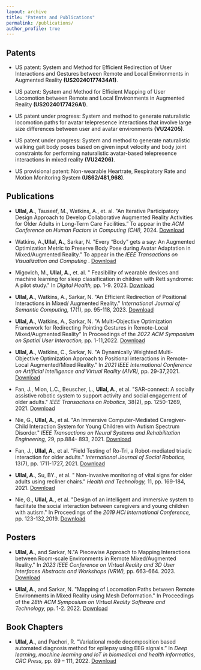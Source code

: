 ```yaml
---
layout: archive
title: "Patents and Publications"
permalink: /publications/
author_profile: true
---
```


<h2>Patents</h2>

* US patent: System and Method for Efficient Redirection of User Interactions and Gestures between Remote and Local Environments in Augmented Reality <b>(US20240177434A1)</b>.

* US patent: System and Method for Efficient Mapping of User Locomotion between Remote and Local Environments in Augmented Reality <b>(US20240177426A1)</b>.

* US patent under progress: System and method to generate naturalistic locomotion paths for avatar telepresence interactions that involve large size differences between user and avatar environments <b>(VU24205)</b>.

* US patent under progress: System and method to generate naturalistic walking gait body poses based on given input velocity and body joint constraints for performing naturalistic avatar-based telepresence interactions in mixed reality  <b>(VU24206)</b>.

* US provisional patent: Non-wearable Heartrate, Respiratory Rate and Motion Monitoring System <b>(US62/481,968)</b>.

<h2>Publications</h2>

* **Ullal, A.**, Tauseef, M., Watkins, A., et. al. "An Iterative Participatory Design Approach to Develop Collaborative Augmented Reality Activities for Older Adults in Long-Term Care Facilities.” To appear in the <i>ACM Conference on Human Factors in Computing (CHI),</i> 2024. <a href = "https://dl.acm.org/doi/10.1145/3613904.3642595">Download</a>


* Watkins, A.,**Ullal, A.**, Sarkar, N. "Every “Body” gets a say: An Augmented Optimization Metric to Preserve Body Pose during Avatar Adaptation in Mixed/Augmented Reality.” To appear in the <i>IEEE Transactions on Visualization and Computing </i>. <a href = "https://ieeexplore.ieee.org/abstract/document/10504617">Download</a>


* Migovich, M., **Ullal, A.**, et. al. " Feasibility of wearable devices and machine learning for sleep classification in children with Rett syndrome: A pilot study." In <i>Digital Health,</i> pp. 1-9. 2023. <a href = "https://journals.sagepub.com/doi/full/10.1177/20552076231191622">Download</a>

* **Ullal, A.**, Watkins, A., Sarkar, N. "An Efficient Redirection of Positional Interactions in Mixed/ Augmented Reality." <i>International Journal of Semantic Computing, </i> 17(1), pp. 95-118, 2023. <a href ="https://www.worldscientific.com/doi/abs/10.1142/S1793351X22490022">Download</a>

* **Ullal, A.**, Watkins, A., Sarkar, N. "A Multi-Objective Optimization Framework for Redirecting Pointing Gestures in Remote-Local Mixed/Augmented Reality" In Proceedings of the <i>2022 ACM Symposium on Spatial User Interaction, </i> pp. 1-11,2022. <a href = "https://dl.acm.org/doi/abs/10.1145/3565970.3567681">Download</a>

* **Ullal, A.**, Watkins, C., Sarkar, N. "A Dynamically Weighted Multi-Objective Optimization Approach to Positional interactions in Remote-Local Augmented/Mixed Reality." In <i>2021 IEEE International Conference on Artificial Intelligence and Virtual Reality (AIVR),</i> pp. 29-37,2021. <a href = "https://ieeexplore.ieee.org/abstract/document/9644349">Download</a>

* Fan, J., Mion, L.C., Beuscher, L., **Ullal, A.**, et al. "SAR-connect: A socially assistive robotic system to support activity and social engagement of older adults." <i>IEEE Transactions on Robotics, </i> 38(2), pp. 1250-1269, 2021. <a href = "https://ieeexplore.ieee.org/abstract/document/9508157">Download</a>

* Nie, G., **Ullal, A.**, et al. "An Immersive Computer-Mediated Caregiver-Child Interaction System for Young Children with Autism Spectrum Disorder." <i>IEEE Transactions on Neural Systems and Rehabilitation Engineering, </i>29, pp.884- 893, 2021. <a href = "https://ieeexplore.ieee.org/abstract/document/9422789">Download</a>

* Fan, J., **Ullal, A.**, et al. "Field Testing of Ro-Tri, a Robot-mediated triadic interaction for older adults." <i>International Journal of Social Robotics, </i>13(7), pp. 1711-1727, 2021. <a href = "https://link.springer.com/article/10.1007/s12369-021-00760-2">Download</a>

* **Ullal, A.**, Su, BY., et al. " Non-invasive monitoring of vital signs for older adults using recliner chairs." <i>Health and Technology, </i> 11, pp. 169-184, 2021. <a href = "https://link.springer.com/article/10.1007/s12553-020-00503-9">Download</a>

* Nie, G., **Ullal, A.**, et al. "Design of an intelligent and immersive system to facilitate the social interaction between caregivers and young children with autism." In Proceedings of the <i>2019 HCI International Conference, </i> pp. 123-132,2019. <a href = "https://link.springer.com/chapter/10.1007/978-3-030-23563-5_11">Download</a>

<h2>Posters</h2>

* **Ullal, A.**, and Sarkar, N."A Piecewise Approach to Mapping Interactions between Room-scale Environments in Remote Mixed/Augmented Reality." In <i>2023 IEEE Conference on Virtual Reality and 3D User Interfaces Abstracts and Workshops (VRW), </i> pp. 663-664. 2023. <a href = "https://ieeexplore.ieee.org/abstract/document/10108647">Download</a>

* **Ullal, A.**, and Sarkar, N. "Mapping of Locomotion Paths between Remote Environments in Mixed Reality using Mesh Deformation." In Proceedings of the <i>28th ACM Symposium on Virtual Reality Software and Technology, </i> pp. 1-2. 2022. <a href = "https://dl.acm.org/doi/abs/10.1145/3562939.3565665">Download</a>

<h2>Book Chapters</h2>

* **Ullal, A.**, and Pachori, R. "Variational mode decomposition based automated diagnosis method for epilepsy using EEG signals.” In <i>Deep learning, machine learning and IoT in biomedical and health informatics, CRC Press, </i>pp. 89 – 111, 2022. <a href = "https://www.taylorfrancis.com/chapters/edit/10.1201/9780367548445-7/variational-mode-decomposition-based-automated-diagnosis-method-epilepsy-using-eeg-signals-akshith-ullal-ram-bilas-pachori">Download</a>
